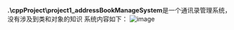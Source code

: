 **.\cppProject\project1_addressBookManageSystem**是一个通讯录管理系统，没有涉及到类和对象的知识
系统内容如下：
![image](https://github.com/user-attachments/assets/aea8d802-cd09-42bf-a037-11156a45c772)


